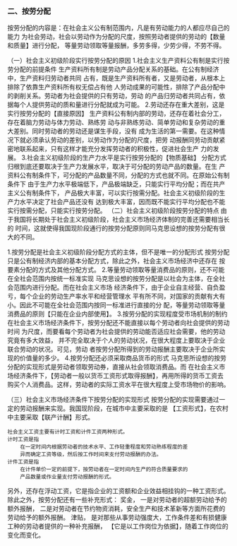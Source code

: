 ### 二、按劳分配
按劳分配的内容是：在社会主义公有制范围内，凡是有劳动能力的人都应尽自己的能力
为社会劳动，社会以劳动作为分配的尺度，按照劳动者提供的劳动的【数量和质量】进行分配，
等量劳动领取等量报酬，多劳多得，少劳少得，不劳不得。

（一）社会主义初级阶段实行按劳分配的原因
1.社会主义生产资料公有制是实行按劳分配的前提条件
    生产资料所有制是劳动产品分配关系的基础。在公有制经济中，生产资料归劳动者共同
    占有，既是生产资料所有者，又是劳动者，从根本上排除了依靠生产资料所有权无偿占有他
    人劳动成果的可能性，排除了产品分配中的剥削关系。劳动者为社会提供的只有劳动，劳动
    的产品归劳动者共同占有，依据每个人提供劳动的质和量进行分配就成为可能。
2.劳动还存在重大差别，这是实行按劳分配的【直接原因】
    生产资料公有制内部的劳动，还存在着社会分工，存在着脑力劳动与体力劳动、熟练劳
    动与非熟练劳动、简单劳动和复杂劳动的重大差别。同时劳动者的劳动还是谋生手段，没有
    成为生活的第一需要。在这种情况下就必须承认劳动的差别，以劳动作为分配的尺度，把劳
    动报酬同劳动贡献紧密地联系起来，只有这样才能充分发挥劳动者的积极性，促进社会生产
    力的发展。
3.社会主义初级阶段的生产力水平是实行按劳分配的【物质基础】
    分配方式归根到底还要取决于生产力发展水平，取决于可分配的劳动产品的数量。在生
    产资料公有制条件下，可分配的产品数量不同，分配的方式也就不同。在原始公有制条件下
    由于生产力水平极端低下，产品极端缺乏，只能实行平均分配；而在共产主义公有制条件下，
    产品极大丰富，可以实行按需分配。社会主义初级阶段的生产力水平决定了社会产品还没有
    达到极大丰富，因而既不能实行平均分配也不能实行按需分配，只能实行按劳分配。
（二）社会主义初级阶段按劳分配的特点
    由于我国将长期处于社会主义初级阶段，社会主义市场经济体制的完善还需要相当长的
    时间，这就使得我国现阶段通行的按劳分配原则同马克思设想的按劳分配有很大的不同。

1.按劳分配是社会主义初级阶段分配方式的主体，但不是唯一的分配形式
    按劳分配只是公有制经济内部的基本分配方式，除此之外，社会主义市场经济中还存在
    按要素分配的方式及其他分配方式。
2.等量劳动领取等量消费品的原则，还不可能在全社会范围内按统一标准实现
    马克思设想的按劳分配是以社会为主体，在全社会范围内进行分配。而在社会主义市场
    经济条件下，由于企业自主经营、自负盈亏，每个企业的劳动生产率水平和经营管理水
    平有所不同，对国家的贡献有大有小。因此不可能在全社会范围内按同一标准进行直接的分
    配，等量劳动领取等量消费品的原则【只能在企业内部使用】。
3.按劳分配的实现程度受市场机制的制约
    在社会主义市场经济条件下，按劳分配还不能直接以每个劳动者向社会提供的劳动时间
    为尺度，而要看每个劳动者为社会提供的劳动能否适应社会需要，他的劳动究竟有多大效益，
    并不完全取决于个人的劳动状况，在很大程度上要取决于企业联合劳动的状况。可见，劳动
    者按劳分配所得到的劳动报酬主要取决于企业所实现的价值量的多少。
4.按劳分配还必须采取商品货币的形式
    马克思所设想的按劳分配的实现形式是劳动者领取劳动券，直接从社会领取消费品。而
    在社会主义市场经济条件下，【劳动者一般以货币工资形式取得报酬】，再用所得的货币工资去
    购买个人消费品。这样，劳动者的实际工资水平在很大程度上受市场物价的影响。

（三）社会主义市场经济条件下按劳分配的实现形式
    按劳分配的实现需要通过一定的劳动报酬来实现。我国现阶段，在城市中主要采取的是
   【工资形式】，在农村中主要采取【联产计酬】形式。

    社会主义工资主要有计时工资和计件工资两种形式。
    计时工资是指
        在一定时间内根据劳动者的技术水平、工作轻重程度和劳动熟练程度的差
        异而确定工资等级，然后按工作时间来支付劳动报酬的办法。
    计件工资是指
        在计件单价一定的前提下，按劳动者在一定时间内生产的符合质量要求的
        产品数量或作业量支付劳动报酬的形式。

另外，还存在浮动工资，它是指企业的工资额和企业效益相挂钩的一种工资形式。
除此之外，按劳分配还有一些补充形式：
奖金，
    一是对劳动者的超额劳动给予的额外报酬，
    二是对劳动者在节约物资消耗，安全生产和技术革新等方面所花费的劳动给予的额外报酬。
津贴，
    是对那些从事劳动强度大，工作条件差和有损健康工种的劳动者提供的一种补充报酬，
    【它是以工作岗位为依据】，随着工作岗位的变化而变化。
